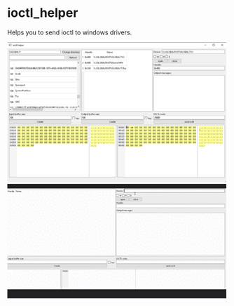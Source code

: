 # ioctl_helper
Helps you to send ioctl to windows drivers. <br/>

<img src="https://github.com/RomanRybachek/ioctl_helper/blob/main/git_resources/main.png" alt="drawing" width="500"/>
<img src="https://github.com/RomanRybachek/ioctl_helper/blob/main/git_resources/send_ioctl.gif" alt="drawing" width="500"/>
